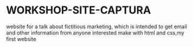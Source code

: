 # WORKSHOP-SITE-CAPTURA
website for a talk about fictitious marketing, which is intended to get email and other information from anyone interested make with html and css,my first website
